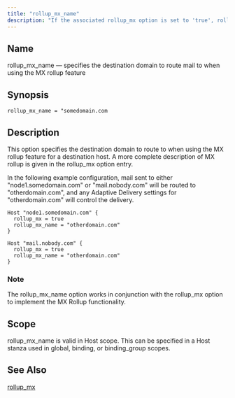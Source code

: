 ```yaml
---
title: "rollup_mx_name"
description: "If the associated rollup_mx option is set to 'true', rollup_mx_name specifies the MX host domain to route the traffic to. Valid in host, binding, and binding_group scopes. Usable in Host stanzas, which can be included in global, binding or binding_group scopes."
---
```


<a name="conf.ref.rollup_mx_name"></a>
## Name

rollup_mx_name — specifies the destination domain to route mail to when using the MX rollup feature

## Synopsis

`rollup_mx_name = "somedomain.com`

## Description
This option specifies the destination domain to route to when using the MX rollup feature for a destination host.  A more complete description of MX rollup is given in the rollup_mx option entry.

In the following example configuration, mail sent to either "node1.somedomain.com" or "mail.nobody.com" will be routed to "otherdomain.com", and any Adaptive Delivery settings for "otherdomain.com" will control the delivery.

```
Host "node1.somedomain.com" {
  rollup_mx = true
  rollup_mx_name = "otherdomain.com"
}

Host "mail.nobody.com" {
  rollup_mx = true
  rollup_mx_name = "otherdomain.com"
}
```

### Note

The rollup_mx_name option works in conjunction with the rollup_mx option to implement the MX Rollup functionality.

## Scope

rollup_mx_name is valid in Host scope.  This can be specified in a Host stanza used in global, binding, or binding_group scopes.

## See Also

[rollup_mx](/momentum/4/ref-rollup-mx)
